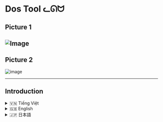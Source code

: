 # Dos Tool ᓚᘏᗢ

## Picture 1
![Image](https://github.com/user-attachments/assets/3216e857-a591-46c6-ac36-b98ab480a1ad)
----------
## Picture 2
![image](https://github.com/user-attachments/assets/762e1688-5075-4286-822d-abdcb9d7c6c5)


-----------
## Introduction
<details>
<summary> 🇻🇳  Tiếng Việt</summary>

## Mô tả

**Dos Tool** là một công cụ mã nguồn mở được viết bằng Python, cho phép bạn thực hiện các cuộc tấn công DoS (Từ chối Dịch vụ) vào các máy chủ web. Công cụ này hỗ trợ nhiều phương thức tấn công khác nhau, bao gồm:

*   **GET Flood:** Gửi một lượng lớn các yêu cầu GET đến máy chủ mục tiêu.
*   **POST Flood:** Gửi một lượng lớn các yêu cầu POST với dữ liệu ngẫu nhiên đến máy chủ mục tiêu.
*   **Mixed HTTP Methods:**  Kết hợp các phương thức HTTP khác nhau (GET, POST, PUT, DELETE) để tấn công.
*   **Slowloris:** Duy trì nhiều kết nối HTTP đến máy chủ mục tiêu, nhưng chỉ gửi các header không hoàn chỉnh, làm cạn kiệt tài nguyên của máy chủ.
*   **R.U.D.Y (R-U-Dead-Yet):** Gửi các yêu cầu POST với trường `Content-Length` rất lớn, nhưng sau đó gửi dữ liệu thực tế rất chậm, từng byte một, làm máy chủ phải chờ đợi trong thời gian dài.
*  **Search Engine Attack:**  Gửi requests đến trang tìm kiếm (ví dụ như: /search?=...).

Công cụ cũng cho phép bạn tùy chỉnh các tham số như số lượng luồng, thời gian tấn công, User-Agent, cookie, và nhiều tham số khác.

## ⚠️ Cảnh báo ⚠️

*   **Trách nhiệm pháp lý:** Việc sử dụng công cụ này để tấn công các hệ thống mà bạn không có quyền truy cập là **bất hợp pháp** và có thể dẫn đến hậu quả pháp lý nghiêm trọng.  Chỉ sử dụng công cụ này trên các hệ thống mà bạn có quyền kiểm thử.
*   **Ảnh hưởng đến hệ thống:** Các cuộc tấn công DoS có thể làm gián đoạn hoặc ngừng hoạt động của các dịch vụ trực tuyến. Hãy cân nhắc kỹ lưỡng trước khi thực hiện tấn công.
*   **Mục đích giáo dục:** Công cụ này được thiết kế cho mục đích giáo dục và nghiên cứu bảo mật. Tác giả không chịu trách nhiệm cho bất kỳ hành vi sử dụng sai mục đích nào.

## Các tính năng chính

*   **Đa luồng:** Tấn công đồng thời bằng nhiều luồng, tăng hiệu quả tấn công.
*   **Tùy biến cao:**  Cho phép tùy chỉnh nhiều tham số như:
    *   Số lượng luồng.
    *   Thời gian tấn công.
    *   User-Agent (từ file hoặc thủ công).
    *   Cookie.
    *   Headers tùy chỉnh (cho Slowloris và R.U.D.Y).
    *   Tốc độ làm mới (cập nhật thông tin).
*   **Hỗ trợ nhiều phương thức tấn công:** GET, POST, PUT, DELETE, Slowloris, R.U.D.Y, và Search Engine Attack.
*   **Giao diện trực quan:** Sử dụng thư viện `rich` để hiển thị thông tin trạng thái tấn công một cách đẹp mắt và dễ theo dõi.
*   **Logging:** Ghi lại log của cuộc tấn công vào file (tùy chọn).
*   **Tự động tạo User-Agent, Request:** Nếu bạn chọn.

## Cài đặt

1.  **Cài đặt Python:** Đảm bảo bạn đã cài đặt Python 3.7 trở lên.
2.  **Clone repository (hoặc tải xuống):**
    ```bash
    git clone https://github.com/Rin1809/Dos_Tool.git
    cd Dos-Tool
    ```
3.   **(Tùy chọn) Tạo và kích hoạt môi trường ảo:**  Điều này được khuyến nghị để tránh xung đột thư viện.
    ```bash
     python -m venv moitruongao
    ```

    * Trên window:
        ```
        moitruongao\Scripts\activate
        ```

    * Trên (Linux/macOS):
         ```
         source moitruongao/bin/activate
         ```
4.  **Cài đặt các thư viện cần thiết:**  `requirements.txt` đã được tạo sẵn (nằm trong folder).
    *Nếu chưa có `requirements.txt` hãy tạo thủ công (với nội dung liệt kê các thư viện sau):
        ```
        requests
        aiohttp
        rich
        ```
     ```bash
     pip install -r requirements.txt
     ```

## Cách sử dụng

1.  **Chạy file `run.bat`:** File này sẽ tự động kiểm tra và cài đặt môi trường ảo (nếu chưa có), cài đặt các thư viện cần thiết, và sau đó chạy công cụ.

2.  **Nhập các tham số:**  Công cụ sẽ yêu cầu bạn nhập các thông tin sau:
    *   **Chế độ tấn công:**  Chọn một trong các chế độ:
        *   **1:** Tấn công GET đơn giản (mặc định).
        *   **2:** Tấn công TÙY CHỈNH (cho phép chọn nhiều phương thức HTTP).
        *   **3:** Tấn công Slowloris.
        *   **4:** Tấn công R.U.D.Y.
        *   **5:**  Tấn công SEARCH
    *   **URL mục tiêu:**
        *   **Từ file:**  Nhập tên file chứa danh sách các URL (mỗi URL một dòng). Ví dụ: `urls.txt`.
        *   **Thủ công:** Nhập trực tiếp URL, ví dụ: `https://example.com`.
        *  Với Search engine, bạn nhập URL có dạng: `https://yurineko.my/search?query=` (Nếu thủ công), và làm theo hướng dẫn.
    *   **Số lượng luồng:**  Số lượng kết nối đồng thời (ví dụ: 100).
    *   **Tốc độ làm mới (refresh rate):**  Thời gian cập nhật thông tin trạng thái (ví dụ: 0.5 giây).
    *   **Thời gian tấn công:**  Thời gian tấn công (giây). Nhập `0` để tấn công vĩnh viễn (không khuyến khích).
    *   **Tùy chọn phương thức HTTP (nếu chọn chế độ TÙY CHỈNH):**  Nhập các phương thức tấn công, cách nhau bởi dấu phẩy, ví dụ: `GET, POST, PUT`.  Hoặc nhập `ALL` để chọn tất cả.
    *   **Tùy chọn cookie:**  Nếu muốn thêm cookie, nhập `y` và nhập giá trị cookie. Nếu không, nhập `n`.
    *   **Tùy chọn User-Agent:**
        *   **Từ file:**  Nhập tên file chứa danh sách User-Agent (mỗi User-Agent một dòng). Ví dụ: `user_agents.txt`.
        *   **Thủ công:** Nhập User-Agent trực tiếp.
    * **(Chỉ với SLOWLORIS) Ports**  chọn: `80` (HTTP), `443` (HTTPS), hoặc cả hai (`3`).
    * **(Chỉ với SLOWLORIS và R.U.D.Y)**  Chọn lấy header `tự động` hay `thủ công`.
    *   **Lưu log:**  Nếu muốn lưu log, nhập `y`. Nếu không, nhập `n`.

3.  **Theo dõi tiến trình:** Công cụ sẽ hiển thị bảng trạng thái tấn công, bao gồm các thông tin:
    *   Tổng số luồng.
    *   Tổng số yêu cầu.
    *   Số yêu cầu thành công.
    *   Số yêu cầu thất bại.
    *   Thời gian đã trôi qua.
    *   Tiến trình chi tiết cho từng URL (đã hoàn thành / tổng số, phần trăm, tốc độ).
    *   Log các hoạt động gần đây (10 hoạt động cuối).

4.  **Dừng tấn công:**  Nhấn `Ctrl + C` để dừng tấn công.

## Ví dụ chi tiết (rất chi tiết, từng option 1)

**Ví dụ 1: Tấn công GET đơn giản vào một URL**

1.  Chạy `run.bat`.
2.  Chọn chế độ tấn công: `1` (GET).
3.  Chọn cách nhập URL: `2` (thủ công).
4.  Nhập URL: `https://example.com`.
5.  Nhập số luồng: `50`.
6.  Nhập tốc độ làm mới: `0.5`.
7.  Nhập thời gian tấn công: `60` (tấn công trong 60 giây).
8.  Thêm cookie?: `n`.
9.  Chọn User-Agent: `2` (thủ công).
10. Nhập User-Agent: `Mozilla/5.0 (Windows NT 10.0; Win64; x64) AppleWebKit/537.36 (KHTML, like Gecko) Chrome/91.0.4472.124 Safari/537.36`.
11. Lưu log?: `y`.

**Ví dụ 2: Tấn công tùy chỉnh với nhiều phương thức HTTP vào nhiều URL từ file**

1.  Tạo một file `urls.txt` với nội dung sau (mỗi URL một dòng):

    ```
    https://example.com
    https://example.net
    https://example.org
    ```
2.  Chạy `run.bat`.
3.  Chọn chế độ tấn công: `2` (TÙY CHỈNH).
4.  Chọn cách nhập URL: `1` (từ file).
5.  Nhập tên file: `urls.txt`.
6.  Nhập số luồng: `100`.
7.  Nhập tốc độ làm mới: `1`.
8.  Nhập thời gian tấn công: `0` (tấn công vĩnh viễn - *không khuyến khích*, hãy cẩn thận!).
9.  Chọn các phương thức HTTP: `GET, POST`.
10. Thêm cookie?: `y`.
11. Nhập giá trị cookie: `sessionid=abcdef123456; csrftoken=xyz789`.
12. Chọn User-Agent: `1` (từ file).
13. Nhập tên file chứa User-Agent: `user_agents.txt` (bạn cần tạo file này, mỗi dòng một User-Agent).
14. Lưu log?: `n`.

**Ví dụ 3: Tấn công Slowloris**

1.  Chạy `run.bat`
2.  Chọn chế độ tấn công: `3` (Slowloris).
3.  Chọn cách nhập URL: `2` (Nhập thủ công)
4. Nhập URL: `http://example.com`
5. Nhập số lượng: `200`.
6.  Nhập tốc độ làm mới: `0.5`.
7. Nhập thời gian tấn công `30`.
8. Thêm cookie: `n`.
9. Chọn cách lấy headers: `1` (tự động) (Với Slowloris thì nên tự động)
10. Chọn cổng tấn công `3` (Cả hai 80 và 443)
11. Lưu log: `n`

**Ví dụ 4: Tấn công R.U.D.Y.**
Tương tự như trên, nhưng:
 *  Chọn chế độ tấn công `4`.
 * Nên chọn lấy Headers `tự động`.

**Ví dụ 5: Tấn công Search engine**
1.  Chạy `run.bat`
2.  Chọn chế độ tấn công: `5`.
3.  Chọn cách nhập URL: `2` (thủ công)
4. Nhập url search: `https://example.com/search?q=`.
5. Chọn `Có` muốn thêm từ khóa tìm kiếm không?: `y`
6. Nhập từ khóa: `dos,attack,python`.
7.  Và nhập các thông tin khác (threads, time,...)

**Lưu ý quan trọng về Slowloris và R.U.D.Y:**

*   Hai phương thức tấn công này khai thác các lỗ hổng ở tầng ứng dụng (Layer 7), không phải tầng mạng (Layer 3/4 như SYN Flood).
*   Chúng hoạt động bằng cách làm cho máy chủ web "bận rộn" với các kết nối dở dang, thay vì làm quá tải băng thông.
*   Cần điều chỉnh các tham số (như số lượng luồng, thời gian chờ) cho phù hợp với từng mục tiêu.

</details>

<details>
<summary> 🇬🇧 English</summary>

## Description

**Dos Tool** is an open-source tool written in Python that allows you to perform DoS (Denial of Service) attacks on web servers.  This tool supports various attack methods, including:

*   **GET Flood:** Sends a large number of GET requests to the target server.
*   **POST Flood:** Sends a large number of POST requests with random data to the target server.
*   **Mixed HTTP Methods:** Combines different HTTP methods (GET, POST, PUT, DELETE) to attack.
*   **Slowloris:** Maintains multiple HTTP connections to the target server, but only sends incomplete headers, exhausting the server's resources.
*   **R.U.D.Y (R-U-Dead-Yet):** Sends POST requests with a very large `Content-Length` field, but then sends the actual data very slowly, byte by byte, forcing the server to wait for a long time.
* **Search Engine Attack:** Sends requests to a search page (eg: /search?=...).

The tool also allows you to customize parameters such as the number of threads, attack duration, User-Agent, cookies, and more.

## ⚠️ Warning ⚠️

*   **Legal Responsibility:** Using this tool to attack systems that you do not have access to is **illegal** and can lead to serious legal consequences. Only use this tool on systems that you have permission to test.
*   **System Impact:** DoS attacks can disrupt or shut down online services. Consider carefully before carrying out an attack.
*   **Educational Purpose:** This tool is designed for educational and security research purposes. The author is not responsible for any misuse.

## Key Features

*   **Multi-threaded:** Attack simultaneously with multiple threads, increasing attack effectiveness.
*   **Highly Customizable:**  Allows you to customize many parameters such as:
    *   Number of threads.
    *   Attack duration.
    *   User-Agent (from file or manually).
    *   Cookies.
    *   Custom Headers (for Slowloris and R.U.D.Y).
    * Refresh Rate.
*   **Supports multiple attack methods:** GET, POST, PUT, DELETE, Slowloris, R.U.D.Y, and Search Engine Attack.
*   **Intuitive Interface:** Uses the `rich` library to display attack status information in a beautiful and easy-to-follow way.
*   **Logging:**  Logs the attack to a file (optional).
* **Auto generate User-Agent, Requests headers** (If you choose)

## Installation

1.  **Install Python:** Make sure you have Python 3.7 or later installed.
2.  **Clone the repository (or download):**
    ```bash
    git clone https://github.com/Rin1809/Dos_Tool.git)
    cd Dos-Tool
    ```
3.  **(Optional) Create and activate a virtual environment:**  This is recommended to avoid library conflicts.
     ```bash
     python -m venv venv
     ```
     * On Windows:
        ```
        venv\Scripts\activate
        ```
     * On Linux/macOS:
        ```
         source venv/bin/activate
        ```

4.  **Install the required libraries:** `requirements.txt` is included in the folder.
      *If `requirements.txt` is missing, create one manually (list these libs):
        ```
        requests
        aiohttp
        rich
        ```
    ```bash
    pip install -r requirements.txt
    ```

## Usage

1.  **Run the `run.bat` file:** This file will automatically check and install the virtual environment (if it doesn't exist), install the necessary libraries, and then run the tool.

2.  **Enter the parameters:** The tool will ask you to enter the following information:
    *   **Attack Mode:**  Choose one of the following modes:
        *   **1:** Simple GET attack (default).
        *   **2:** CUSTOM attack (allows you to select multiple HTTP methods).
        *   **3:** Slowloris attack.
        *   **4:** R.U.D.Y attack.
        * **5:** Search Attack.
    *   **Target URL:**
        *   **From file:** Enter the name of the file containing the list of URLs (one URL per line).  Example: `urls.txt`.
        *   **Manually:** Enter the URL directly, for example: `https://example.com`.
        * With search engines, use URLs like: `https://yurineko.my/search?query=` (Manually), follow instructions.
    *   **Number of threads:**  The number of concurrent connections (e.g., 100).
    *   **Refresh rate:** The time to update the status information (e.g., 0.5 seconds).
    *   **Attack time:**  The duration of the attack (seconds). Enter `0` for a perpetual attack (not recommended).
    *   **HTTP method options (if CUSTOM mode is selected):** Enter the attack methods, separated by commas, for example: `GET, POST, PUT`. Or enter `ALL` to select all.
    *   **Cookie options:** If you want to add a cookie, enter `y` and enter the cookie value.  Otherwise, enter `n`.
    *   **User-Agent options:**
        *   **From file:**  Enter the name of the file containing the User-Agent list (one User-Agent per line). Example: `user_agents.txt`.
        *   **Manually:** Enter the User-Agent directly.
    * **(SLOWLORIS only)**:  Select ports `80` (HTTP), `443` (HTTPS), or both (`3`).
    * **(SLOWLORIS and R.U.D.Y only):** Select headers are generated `automatically` or `manually`.
    *   **Save log:**  If you want to save the log, enter `y`.  Otherwise, enter `n`.

3.  **Monitor progress:**  The tool will display an attack status table, including information:
    *   Total number of threads.
    *   Total number of requests.
    *   Number of successful requests.
    *   Number of failed requests.
    *   Elapsed time.
    *   Detailed progress for each URL (completed / total, percentage, speed).
    *   Log of recent activity (last 10 activities).

4.  **Stop attack:** Press `Ctrl + C` to stop the attack.

## Detailed Examples

**Example 1: Simple GET attack on a single URL**

1.  Run `run.bat`.
2.  Choose attack mode: `1` (GET).
3.  Choose how to enter the URL: `2` (manually).
4.  Enter URL: `https://example.com`.
5.  Enter the number of threads: `50`.
6.  Enter refresh rate: `0.5`.
7.  Enter attack time: `60` (attack for 60 seconds).
8.  Add cookie?: `n`.
9.  Choose User-Agent: `2` (manually).
10. Enter User-Agent: `Mozilla/5.0 (Windows NT 10.0; Win64; x64) AppleWebKit/537.36 (KHTML, like Gecko) Chrome/91.0.4472.124 Safari/537.36`.
11. Save log?: `y`.

**Example 2: Custom attack with multiple HTTP methods on multiple URLs from a file**

1.  Create a `urls.txt` file with the following content (one URL per line):

    ```
    https://example.com
    https://example.net
    https://example.org
    ```

2.  Run `run.bat`.
3.  Choose attack mode: `2` (CUSTOM).
4.  Choose how to enter the URL: `1` (from file).
5.  Enter file name: `urls.txt`.
6.  Enter number of threads: `100`.
7.  Enter refresh rate: `1`.
8.  Enter attack time: `0` (perpetual attack - *not recommended*, be careful!).
9.  Choose HTTP methods: `GET, POST`.
10. Add cookie?: `y`.
11. Enter cookie value: `sessionid=abcdef123456; csrftoken=xyz789`.
12. Choose User-Agent: `1` (from file).
13. Enter the name of the User-Agent file: `user_agents.txt` (you need to create this file, one User-Agent per line).
14. Save log?: `n`.

**Example 3: Slowloris Attack**

1.  Run `run.bat`
2.  Choose attack mode: `3` (Slowloris)
3. Choose how to input url: `2` (Manually)
4. Enter url `http://example.com`.
5. Enter threads: `200`
6. Enter refresh rate `0.5`.
7. Enter attack time: `30`
8. Add cookie: `n`
9. Choose headers method: `1` (automatically)
10. Choose attack ports: `3` (both 80 and 443).
11. Save log?: `n`

**Example 4: R.U.D.Y. Attack**
Similar, but:
   * Select mode `4`.
   * Recommend to get headers `automatically`.

**Example 5: Search Engine Attack**
1. Run `run.bat`.
2. Choose attack mode: `5` (Search).
3. Choose url input `2` (Manually).
4. Enter url `https://example.com/search?q=`.
5.  Select `y` to input keywords.
6. Input: `dos,attack,python`
7. And input others infomations (threads, time,...)

**Important notes about Slowloris and R.U.D.Y.:**

*   These two attack methods exploit vulnerabilities in the application layer (Layer 7), not the network layer (Layer 3/4 like SYN Flood).
*   They work by keeping web servers "busy" with dangling connections, rather than overloading bandwidth.
*   Parameters (such as number of threads, timeouts) need to be adjusted for each target.
</details>

<details>
<summary> 🇯🇵 日本語</summary>

## 説明

**Dos Tool** は、Python で書かれたオープンソースのツールで、Web サーバーに対して DoS (Denial of Service) 攻撃を実行できます。このツールは、次のようなさまざまな攻撃方法をサポートしています。

*   **GET Flood:** 大量のリクエストをターゲット サーバーに送信します。
*   **POST Flood:** ランダムなデータを含む大量の POST リクエストをターゲット サーバーに送信します。
*   **Mixed HTTP Methods:** さまざまな HTTP メソッド (GET、POST、PUT、DELETE) を組み合わせて攻撃します。
*   **Slowloris:** ターゲット サーバーへの複数の HTTP 接続を維持しますが、不完全なヘッダーのみを送信し、サーバーのリソースを使い果たします。
*   **R.U.D.Y (R-U-Dead-Yet):** 非常に大きな `Content-Length` フィールドを持つ POST リクエストを送信しますが、実際のデータを非常にゆっくりと (1 バイトずつ) 送信し、サーバーを長時間待機させます。
*   **検索エンジンの攻撃:** 検索ページへのリクエストを送信します (例: /search?=...)。

このツールでは、スレッド数、攻撃時間、User-Agent、Cookie などのパラメーターをカスタマイズすることもできます。

## ⚠️ 警告 ⚠️

*   **法的責任:** このツールを使用してアクセス権のないシステムを攻撃することは**違法**であり、深刻な法的結果を招く可能性があります。 このツールは、テストする権限があるシステムでのみ使用してください。
*   **システムへの影響:** DoS 攻撃は、オンライン サービスを中断またはシャットダウンする可能性があります。 攻撃を実行する前に、慎重に検討してください。
*   **教育目的:** このツールは、教育およびセキュリティ研究を目的として設計されています。 著者は、誤用について責任を負いません。

## 主な機能

*   **マルチスレッド:** 複数のスレッドで同時に攻撃し、攻撃効果を高めます。
*   **高度なカスタマイズ性:** 次のような多くのパラメーターをカスタマイズできます。
    *   スレッド数。
    *   攻撃時間。
    *   User-Agent (ファイルから、または手動で)。
    *   Cookie。
    *   カスタム ヘッダー (Slowloris および R.U.D.Y 用)。
    * 更新頻度
*   **複数の攻撃方法をサポート:** GET、POST、PUT、DELETE、Slowloris、R.U.D.Y、および検索エンジンの攻撃。
*   **直感的なインターフェース:** `rich` ライブラリを使用して、攻撃ステータス情報を美しく、わかりやすく表示します。
*   **ログ:** 攻撃のログをファイルに記録します (オプション)。
* **User-Agent、リクエストヘッダーを自動生成します** (選択した場合)。

## インストール

1.  **Python のインストール:** Python 3.7 以降がインストールされていることを確認してください。
2.  **リポジトリのクローン (またはダウンロード):**
    ```bash
    git clone https://github.com/Rin1809/Dos_Tool.git
    cd Dos-Tool
    ```
3.  **(オプション) 仮想環境を作成してアクティブ化する:** ライブラリの競合を避けるために、これをお勧めします。
     ```bash
     python -m venv venv
     ```

      * Windowsの場合:
         ```
         venv\Scripts\activate
         ```

     * Linux/macOS の場合:
         ```
         source venv/bin/activate
         ```
4.  **必要なライブラリをインストールします:** `requirements.txt`はフォルダーに含まれています。
   * `requirements.txt` がない場合は、手動で作成します (次のライブラリをリストします)。
    ```
    requests
    aiohttp
    rich
    ```
    ```bash
    pip install -r requirements.txt
    ```

## 使用方法

1.  **`run.bat` ファイルを実行します:** このファイルは、仮想環境を自動的にチェックしてインストールし (存在しない場合)、必要なライブラリをインストールしてから、ツールを実行します。

2.  **パラメーターを入力します:** ツールは、次の情報を入力するように求めます。
    *   **攻撃モード:** 次のいずれかのモードを選択します。
        *   **1:** 単純な GET 攻撃 (デフォルト)。
        *   **2:** カスタム攻撃 (複数の HTTP メソッドを選択できます)。
        *   **3:** Slowloris 攻撃。
        *   **4:** R.U.D.Y 攻撃。
        * **5:** 検索エンジンの攻撃。
    *   **ターゲット URL:**
        *   **ファイルから:** URL のリスト (1 行に 1 つの URL) を含むファイルの名前を入力します。 例: `urls.txt`.
        *   **手動:** URL を直接入力します。例: `https://example.com`.
        * 検索エンジンの場合は、次のようなURLを使用します: `https://yurineko.my/search?query=` (手動で)、指示に従います。
    *   **スレッド数:** 同時接続数 (例: 100)。
    *   **更新頻度:** ステータス情報を更新する時間 (例: 0.5 秒)。
    *   **攻撃時間:** 攻撃時間 (秒)。 永続的な攻撃の場合は `0` を入力します (推奨しません)。
    *   **HTTP メソッド オプション (カスタム モードが選択されている場合):** 攻撃メソッドをコンマで区切って入力します。例: `GET, POST, PUT`.  または、すべてを選択するには `ALL` と入力します。
    *   **Cookie オプション:** Cookie を追加する場合は、`y` を入力して Cookie 値を入力します。 それ以外の場合は、`n` を入力します。
    *   **User-Agent オプション:**
        *   **ファイルから:** User-Agent リスト (1 行に 1 つの User-Agent) を含むファイルの名前を入力します。例: `user_agents.txt`.
        *   **手動:** User-Agent を直接入力します。
    * **(SLOWLORIS のみ):** ポート `80` (HTTP)、`443` (HTTPS)、または両方 (`3`) を選択します。
    *   **(SLOWLORIS および R.U.D.Y のみ):** ヘッダーを`自動的`に生成するか、`手動`で生成するかを選択します。
    *   **ログを保存:** ログを保存する場合は、`y` を入力します。 それ以外の場合は、`n` を入力します。

3.  **進行状況の監視:** ツールは、攻撃ステータス テーブルを表示します。これには次の情報が含まれます。
    *   スレッドの総数。
    *   リクエストの総数。
    *   成功したリクエストの数。
    *   失敗したリクエストの数。
    *   経過時間。
    *   各 URL の詳細な進行状況 (完了 / 合計、パーセンテージ、速度)。
    *   最近のアクティビティのログ (最後のアクティビティ 10 件)。

4.  **攻撃を停止:** `Ctrl + C` を押して攻撃を停止します。

## 詳細な例

**例 1: 単一の URL に対する単純な GET 攻撃**

1.  `run.bat` を実行します。
2.  攻撃モードを選択します: `1` (GET)。
3.  URL の入力方法を選択します: `2` (手動)。
4.  URL を入力します: `https://example.com`.
5.  スレッド数を入力します: `50`.
6.  更新頻度を入力します: `0.5`.
7.  攻撃時間を入力します: `60` (60 秒間攻撃)。
8.  Cookie を追加しますか?: `n`.
9.  User-Agent を選択します: `2` (手動)。
10. User-Agent を入力します: `Mozilla/5.0 (Windows NT 10.0; Win64; x64) AppleWebKit/537.36 (KHTML, like Gecko) Chrome/91.0.4472.124 Safari/537.36`.
11. ログを保存しますか?: `y`.

**例 2: ファイルから複数の URL に対して複数の HTTP メソッドを使用したカスタム攻撃**

1.  次の内容の `urls.txt` ファイルを作成します (1 行に 1 つの URL)。

    ```
    https://example.com
    https://example.net
    https://example.org
    ```

2.  `run.bat` を実行します。
3.  攻撃モードを選択します: `2` (カスタム)。
4.  URL の入力方法を選択します: `1` (ファイルから)。
5.  ファイル名を入力します: `urls.txt`.
6.  スレッド数を入力します: `100`.
7.  更新頻度を入力します: `1`.
8.  攻撃時間を入力します: `0` (永続的な攻撃 - *推奨しません*、注意してください!)。
9.  HTTP メソッドを選択します: `GET, POST`.
10. Cookie を追加しますか?: `y`.
11. Cookie 値を入力します: `sessionid=abcdef123456; csrftoken=xyz789`.
12. User-Agent を選択します: `1` (ファイルから)。
13. User-Agent ファイルの名前を入力します: `user_agents.txt` (このファイルを作成する必要があります。1 行に 1 つの User-Agent)。
14. ログを保存しますか?: `n`.

**例 3: Slowloris 攻撃**

1.  `run.bat` を実行する
2.  攻撃モードを選択: `3` (Slowloris)
3.  URL の入力方法: `2` (手動)
4.  URLを入力: `http://example.com`
5. スレッド数を入力: `200`
6. 更新頻度を入力: `0.5`
7.  攻撃時間入力: `30`
8.  Cookie を追加: `n`
9.  ヘッダーの取得方法を選択: `1` (自動)。
10. 攻撃ポートを選択: `3` (80 と 443 の両方)。
11. ログを保存しますか: `n`

**例 4: R.U.D.Y. 攻撃**

これも同様ですが：
   * モード`4`を選択してください
   * ヘッダーを`自動的に`取得することをお勧めします。

**例 5: 検索エンジンの攻撃**

1. `run.bat` を実行する。
2.  攻撃モードを選択: `5` (検索)。
3.  URL の入力方法: `2` (手動)。
4.  URLを入力: `https://example.com/search?q=`.
5. キーワードを入力するには、`y` を選択します。
6. 入力: `dos,attack,python`.
7. その他の情報 (スレッド、時間など) を入力します。

**Slowloris と R.U.D.Y. に関する重要な注意事項:**

*   これらの 2 つの攻撃方法は、(SYN Flood のようなネットワーク層 (レイヤー 3/4) ではなく) アプリケーション層 (レイヤー 7) の脆弱性を悪用します。
*   これらは、帯域幅を過負荷にするのではなく、接続を切断した状態で Web サーバーを「ビジー」状態にすることで機能します。
*   パラメーター (スレッド数、タイムアウトなど) は、各ターゲットに合わせて調整する必要があります。

</details>
